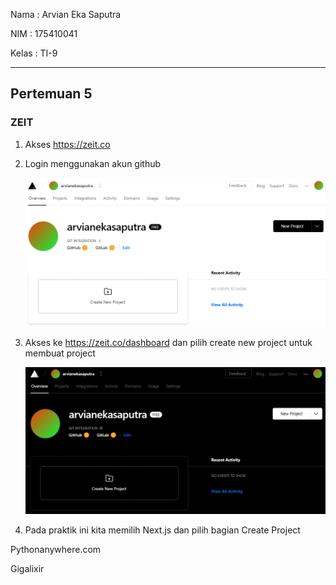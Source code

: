 Nama	: Arvian Eka Saputra

NIM		: 175410041

Kelas	: TI-9
________________________________________
## Pertemuan 5

### ZEIT

1. Akses https://zeit.co

2. Login menggunakan akun github

    ![satu](img/1.png)

3. Akses ke  https://zeit.co/dashboard dan pilih create new project untuk membuat project

    ![dua](2.png)

4. Pada praktik ini kita memilih Next.js dan pilih bagian Create Project



Pythonanywhere.com

Gigalixir